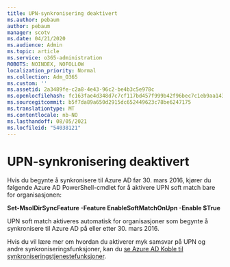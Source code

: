 ```yaml
---
title: UPN-synkronisering deaktivert
ms.author: pebaum
author: pebaum
manager: scotv
ms.date: 04/21/2020
ms.audience: Admin
ms.topic: article
ms.service: o365-administration
ROBOTS: NOINDEX, NOFOLLOW
localization_priority: Normal
ms.collection: Adm_O365
ms.custom: ''
ms.assetid: 2a3489fe-c2a8-4e43-96c2-be4b3c5e978c
ms.openlocfilehash: fc163fae4d348d7c7cf117bd457f999b42f96bec7c1eb9aa1435e346131d06de
ms.sourcegitcommit: b5f7da89a650d2915dc652449623c78be6247175
ms.translationtype: MT
ms.contentlocale: nb-NO
ms.lasthandoff: 08/05/2021
ms.locfileid: "54038121"
---
```

# <a name="upn-sync-disabled"></a>UPN-synkronisering deaktivert

Hvis du begynte å synkronisere til Azure AD før 30. mars 2016, kjører du følgende Azure AD PowerShell-cmdlet for å aktivere UPN soft match bare for organisasjonen:
  
 **Set-MsolDirSyncFeature -Feature EnableSoftMatchOnUpn -Enable $True**
  
UPN soft match aktiveres automatisk for organisasjoner som begynte å synkronisere til Azure AD på eller etter 30. mars 2016.
  
Hvis du vil lære mer om hvordan du aktiverer myk samsvar på UPN og andre synkroniseringsfunksjoner, kan du [se Azure AD Koble til synkroniseringstjenestefunksjoner](https://docs.microsoft.com/azure/active-directory/connect/active-directory-aadconnectsyncservice-features).
  

